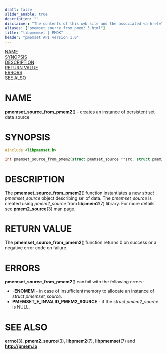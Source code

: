 ```yaml
---
draft: false
slider_enable: true
description: ""
disclaimer: "The contents of this web site and the associated <a href=\"https://github.com/pmem\">GitHub repositories</a> are BSD-licensed open source."
aliases: ["pmemset_source_from_pmem2.3.html"]
title: "libpmemset | PMDK"
header: "pmemset API version 1.0"
---
```


[comment]: <> (SPDX-License-Identifier: BSD-3-Clause)
[comment]: <> (Copyright 2020, Intel Corporation)

[comment]: <> (pmemset_source_from_pmem2.3 -- man page for pmemset_source_from_pmem2 function)

[NAME](#name)<br />
[SYNOPSIS](#synopsis)<br />
[DESCRIPTION](#description)<br />
[RETURN VALUE](#return-value)<br />
[ERRORS](#errors)<br />
[SEE ALSO](#see-also)<br />

# NAME #

**pmemset_source_from_pmem2**() - creates an instance of persistent set
data source

# SYNOPSIS #

```c
#include <libpmemset.h>

int pmemset_source_from_pmem2(struct pmemset_source **src, struct pmem2_source *pmem2_src);
```

# DESCRIPTION #

The **pmemset_source_from_pmem2**() function instantiates a new *struct pmemset_source*
object describing set of data. The *pmemset_source* is created using *pmem2_source* from
**libpmem2**(7) library. For more details see **pmem2_source**(3) man page.

# RETURN VALUE #

The **pmemset_source_from_pmem2**() function returns 0 on success or a negative error code on failure.

# ERRORS #

**pmemset_source_from_pmem2**() can fail with the following errors:

- **-ENOMEM** - in case of insufficient memory to allocate an instance of *struct pmemset_source*.
- **PMEMSET_E_INVALID_PMEM2_SOURCE** - if the *struct pmem2_source* is NULL.

# SEE ALSO #

**errno**(3), **pmem2_source**(3),
**libpmem2**(7), **libpmemset**(7) and **<http://pmem.io>**
